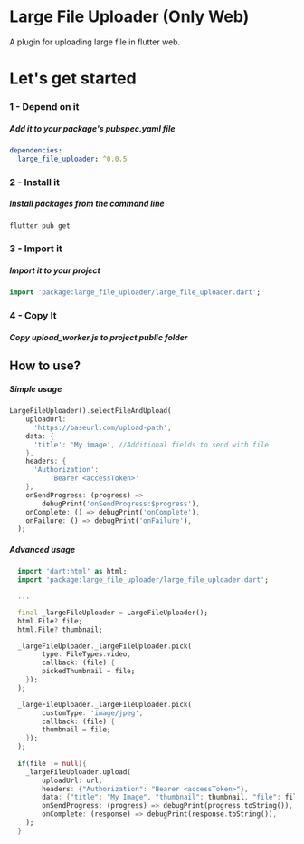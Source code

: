 # Large File Uploader (Only Web)

A plugin for uploading large file in flutter web.

# Let's get started

### 1 - Depend on it

##### Add it to your package's pubspec.yaml file

```yml
dependencies:
  large_file_uploader: ^0.0.5
```


### 2 - Install it

##### Install packages from the command line
```sh
flutter pub get
```


### 3 - Import it

##### Import it to your project
```dart
import 'package:large_file_uploader/large_file_uploader.dart';
```

### 4 - Copy It

##### Copy upload_worker.js to project public folder

## How to use?
##### Simple usage

```dart
LargeFileUploader().selectFileAndUpload(
    uploadUrl:
      'https://baseurl.com/upload-path',
    data: {
      'title': 'My image', //Additional fields to send with file
    },
    headers: {
      'Authorization':
          'Bearer <accessToken>' 
    },
    onSendProgress: (progress) =>
        debugPrint('onSendProgress:$progress'),
    onComplete: () => debugPrint('onComplete'),
    onFailure: () => debugPrint('onFailure'),
  );
```

##### Advanced usage

```dart
  import 'dart:html' as html;
  import 'package:large_file_uploader/large_file_uploader.dart';

  ...

  final _largeFileUploader = LargeFileUploader();
  html.File? file; 
  html.File? thumbnail;

  _largeFileUploader._largeFileUploader.pick(
        type: FileTypes.video, 
        callback: (file) {
        pickedThumbnail = file;
    });
  );

  _largeFileUploader._largeFileUploader.pick(
        customType: 'image/jpeg', 
        callback: (file) {
        thumbnail = file;
    });
  );
  
  if(file != null){
    _largeFileUploader.upload(
        uploadUrl: url,
        headers: {"Authorization": "Bearer <accessToken>"},
        data: {"title": "My Image", "thumbnail": thumbnail, "file": file},
        onSendProgress: (progress) => debugPrint(progress.toString()),
        onComplete: (response) => debugPrint(response.toString()),
    );
  }
  
```